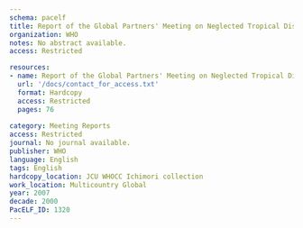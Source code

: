 ```yaml
---
schema: pacelf
title: Report of the Global Partners' Meeting on Neglected Tropical Diseases; A Turning Point 2007
organization: WHO
notes: No abstract available.
access: Restricted

resources:
- name: Report of the Global Partners' Meeting on Neglected Tropical Diseases; A Turning Point 2007
  url: '/docs/contact_for_access.txt'
  format: Hardcopy
  access: Restricted
  pages: 76
 
category: Meeting Reports
access: Restricted
journal: No journal available.
publisher: WHO
language: English 
tags: English 
hardcopy_location: JCU WHOCC Ichimori collection
work_location: Multicountry Global
year: 2007
decade: 2000
PacELF_ID: 1320
---
```

